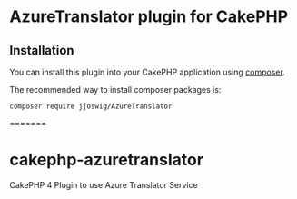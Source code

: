 # AzureTranslator plugin for CakePHP

## Installation

You can install this plugin into your CakePHP application using [composer](https://getcomposer.org).

The recommended way to install composer packages is:

```
composer require jjoswig/AzureTranslator
```
=======
# cakephp-azuretranslator
CakePHP 4 Plugin to use Azure Translator Service